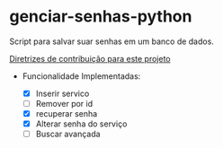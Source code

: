 # genciar-senhas-python
Script para salvar suar senhas em um banco de dados.

[Diretrizes de contribuição para este projeto](docs/CONTRIBUTING.md)

- Funcionalidade Implementadas:

  - [x] Inserir servico
  - [ ] Remover por id
  - [x] recuperar senha
  - [x] Alterar senha do serviço
  - [ ] Buscar avançada

